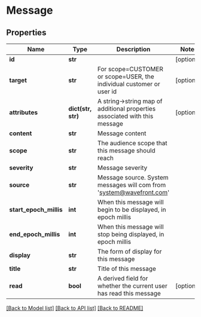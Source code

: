 # Message

## Properties
Name | Type | Description | Notes
------------ | ------------- | ------------- | -------------
**id** | **str** |  | [optional] 
**target** | **str** | For scope&#x3D;CUSTOMER or scope&#x3D;USER, the individual customer or user id | [optional] 
**attributes** | **dict(str, str)** | A string-&gt;string map of additional properties associated with this message | [optional] 
**content** | **str** | Message content | 
**scope** | **str** | The audience scope that this message should reach | 
**severity** | **str** | Message severity | 
**source** | **str** | Message source.  System messages will com from &#39;system@wavefront.com&#39; | 
**start_epoch_millis** | **int** | When this message will begin to be displayed, in epoch millis | 
**end_epoch_millis** | **int** | When this message will stop being displayed, in epoch millis | 
**display** | **str** | The form of display for this message | 
**title** | **str** | Title of this message | 
**read** | **bool** | A derived field for whether the current user has read this message | [optional] 

[[Back to Model list]](../README.md#documentation-for-models) [[Back to API list]](../README.md#documentation-for-api-endpoints) [[Back to README]](../README.md)


